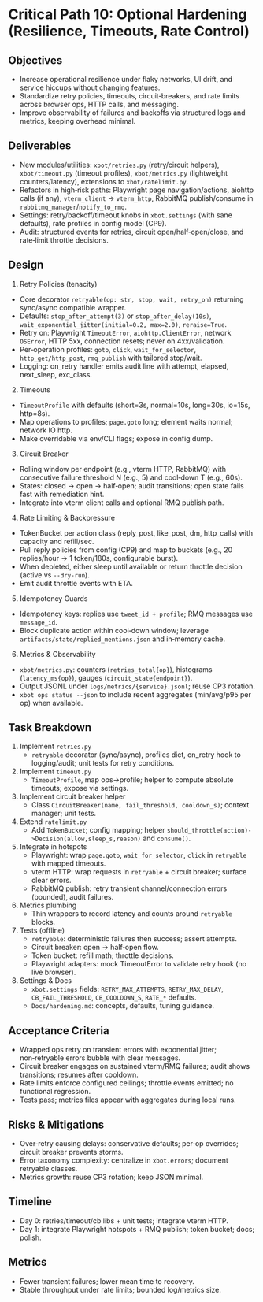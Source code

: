 # Critical Path 10: Optional Hardening (Resilience, Timeouts, Rate Control)

## Objectives
- Increase operational resilience under flaky networks, UI drift, and service hiccups without changing features.
- Standardize retry policies, timeouts, circuit‑breakers, and rate limits across browser ops, HTTP calls, and messaging.
- Improve observability of failures and backoffs via structured logs and metrics, keeping overhead minimal.

## Deliverables
- New modules/utilities: `xbot/retries.py` (retry/circuit helpers), `xbot/timeout.py` (timeout profiles), `xbot/metrics.py` (lightweight counters/latency), extensions to `xbot/ratelimit.py`.
- Refactors in high‑risk paths: Playwright page navigation/actions, aiohttp calls (if any), `vterm_client` → `vterm_http`, RabbitMQ publish/consume in `rabbitmq_manager`/`notify_to_rmq`.
- Settings: retry/backoff/timeout knobs in `xbot.settings` (with sane defaults), rate profiles in config model (CP9).
- Audit: structured events for retries, circuit open/half‑open/close, and rate‑limit throttle decisions.

## Design
1) Retry Policies (tenacity)
- Core decorator `retryable(op: str, stop, wait, retry_on)` returning sync/async compatible wrapper.
- Defaults: `stop_after_attempt(3)` or `stop_after_delay(10s)`, `wait_exponential_jitter(initial=0.2, max=2.0)`, `reraise=True`.
- Retry on: Playwright `TimeoutError`, `aiohttp.ClientError`, network `OSError`, HTTP 5xx, connection resets; never on 4xx/validation.
- Per‑operation profiles: `goto`, `click`, `wait_for_selector`, `http_get/http_post`, `rmq_publish` with tailored stop/wait.
- Logging: on_retry handler emits audit line with attempt, elapsed, next_sleep, exc_class.

2) Timeouts
- `TimeoutProfile` with defaults (short=3s, normal=10s, long=30s, io=15s, http=8s).
- Map operations to profiles; `page.goto` long; element waits normal; network IO http.
- Make overridable via env/CLI flags; expose in config dump.

3) Circuit Breaker
- Rolling window per endpoint (e.g., vterm HTTP, RabbitMQ) with consecutive failure threshold N (e.g., 5) and cool‑down T (e.g., 60s).
- States: closed → open → half‑open; audit transitions; open state fails fast with remediation hint.
- Integrate into vterm client calls and optional RMQ publish path.

4) Rate Limiting & Backpressure
- TokenBucket per action class (reply_post, like_post, dm, http_calls) with capacity and refill/sec.
- Pull reply policies from config (CP9) and map to buckets (e.g., 20 replies/hour → 1 token/180s, configurable burst).
- When depleted, either sleep until available or return throttle decision (active vs `--dry-run`).
- Emit audit throttle events with ETA.

5) Idempotency Guards
- Idempotency keys: replies use `tweet_id + profile`; RMQ messages use `message_id`.
- Block duplicate action within cool‑down window; leverage `artifacts/state/replied_mentions.json` and in‑memory cache.

6) Metrics & Observability
- `xbot/metrics.py`: counters (`retries_total{op}`), histograms (`latency_ms{op}`), gauges (`circuit_state{endpoint}`).
- Output JSONL under `logs/metrics/{service}.jsonl`; reuse CP3 rotation.
- `xbot ops status --json` to include recent aggregates (min/avg/p95 per op) when available.

## Task Breakdown
1) Implement `retries.py`
   - `retryable` decorator (sync/async), profiles dict, on_retry hook to logging/audit; unit tests for retry conditions.
2) Implement `timeout.py`
   - `TimeoutProfile`, map ops→profile; helper to compute absolute timeouts; expose via settings.
3) Implement circuit breaker helper
   - Class `CircuitBreaker(name, fail_threshold, cooldown_s)`; context manager; unit tests.
4) Extend `ratelimit.py`
   - Add `TokenBucket`; config mapping; helper `should_throttle(action)->Decision(allow,sleep_s,reason)` and `consume()`.
5) Integrate in hotspots
   - Playwright: wrap `page.goto`, `wait_for_selector`, `click` in `retryable` with mapped timeouts.
   - vterm HTTP: wrap requests in `retryable` + circuit breaker; surface clear errors.
   - RabbitMQ publish: retry transient channel/connection errors (bounded), audit failures.
6) Metrics plumbing
   - Thin wrappers to record latency and counts around `retryable` blocks.
7) Tests (offline)
   - `retryable`: deterministic failures then success; assert attempts.
   - Circuit breaker: open → half‑open flow.
   - Token bucket: refill math; throttle decisions.
   - Playwright adapters: mock TimeoutError to validate retry hook (no live browser).
8) Settings & Docs
   - `xbot.settings` fields: `RETRY_MAX_ATTEMPTS`, `RETRY_MAX_DELAY`, `CB_FAIL_THRESHOLD`, `CB_COOLDOWN_S`, `RATE_*` defaults.
   - `Docs/hardening.md`: concepts, defaults, tuning guidance.

## Acceptance Criteria
- Wrapped ops retry on transient errors with exponential jitter; non‑retryable errors bubble with clear messages.
- Circuit breaker engages on sustained vterm/RMQ failures; audit shows transitions; resumes after cooldown.
- Rate limits enforce configured ceilings; throttle events emitted; no functional regression.
- Tests pass; metrics files appear with aggregates during local runs.

## Risks & Mitigations
- Over‑retry causing delays: conservative defaults; per‑op overrides; circuit breaker prevents storms.
- Error taxonomy complexity: centralize in `xbot.errors`; document retryable classes.
- Metrics growth: reuse CP3 rotation; keep JSON minimal.

## Timeline
- Day 0: retries/timeout/cb libs + unit tests; integrate vterm HTTP.
- Day 1: integrate Playwright hotspots + RMQ publish; token bucket; docs; polish.

## Metrics
- Fewer transient failures; lower mean time to recovery.
- Stable throughput under rate limits; bounded log/metrics size.
